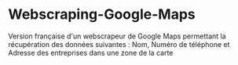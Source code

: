 # Webscraping-Google-Maps
Version française d'un webscrapeur de Google Maps permettant la récupération des données suivantes : Nom, Numéro de téléphone et Adresse des entreprises dans une zone de la carte
